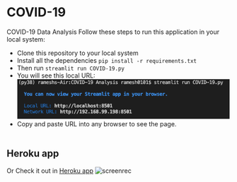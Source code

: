 # COVID-19
COVID-19 Data Analysis
Follow these steps to run this application in your local system:
* Clone this repository to your local system
* Install all the dependencies `pip install -r requirements.txt`
* Then run ``streamlit run COVID-19.py``
* You will see this local URL:</br>
![screenshot](URL.png)
* Copy and paste URL into any browser to see the page.</br></br>
## Heroku app
Or Check it out in [Heroku app](https://covid19-rakesh.herokuapp.com/)
![screenrec](output.gif)
